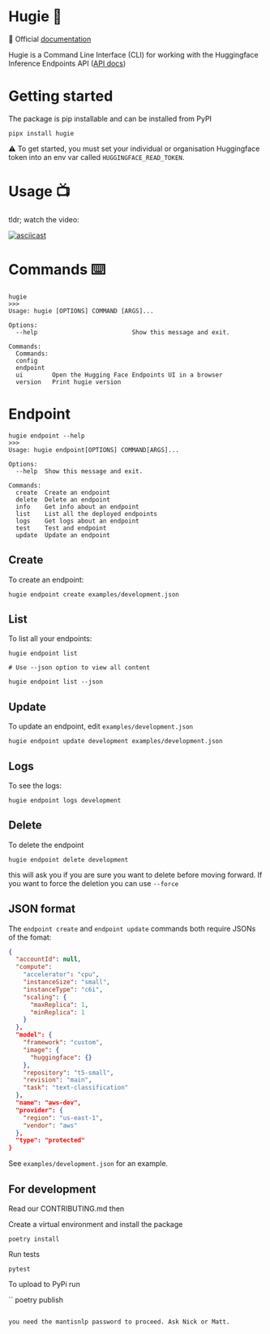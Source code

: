 # Hugie 🐻

📖 Official [documentation](https://mantisai.github.io/hugie/)

Hugie is a Command Line Interface (CLI) for working with the Huggingface Inference Endpoints API ([API docs](https://huggingface.co/docs/inference-endpoints/api_reference))

# Getting started

The package is pip installable and can be installed from PyPI

```
pipx install hugie
```

⚠️  To get started, you must set your individual or organisation Huggingface token into an env var called `HUGGINGFACE_READ_TOKEN`.

# Usage 📺

tldr; watch the video:

[![asciicast](https://asciinema.org/a/BkNNlNE8jTLbBa5rI5hPpdbIW.svg)](https://asciinema.org/a/BkNNlNE8jTLbBa5rI5hPpdbIW)

# Commands ⌨️

```
hugie
>>>
Usage: hugie [OPTIONS] COMMAND [ARGS]...

Options:
  --help                          Show this message and exit.

Commands:
  Commands:
  config
  endpoint
  ui        Open the Hugging Face Endpoints UI in a browser
  version   Print hugie version
```

# Endpoint

```
hugie endpoint --help
>>>
Usage: hugie endpoint[OPTIONS] COMMAND[ARGS]...

Options:
  --help  Show this message and exit.

Commands:
  create  Create an endpoint
  delete  Delete an endpoint
  info    Get info about an endpoint
  list    List all the deployed endpoints
  logs    Get logs about an endpoint
  test    Test and endpoint
  update  Update an endpoint

```

## Create

To create an endpoint:

```
hugie endpoint create examples/development.json
```

## List

To list all your endpoints:

```
hugie endpoint list

# Use --json option to view all content

hugie endpoint list --json
```

## Update

To update an endpoint, edit `examples/development.json`

```
hugie endpoint update development examples/development.json
```

## Logs

To see the logs:

```
hugie endpoint logs development
```

## Delete
To delete the endpoint

```
hugie endpoint delete development
```

this will ask you if you are sure you want to delete before moving forward. If
you want to force the deletion you can use `--force`

## JSON format

The `endpoint create` and `endpoint update` commands both require JSONs of the fomat:

```json
{
  "accountId": null,
  "compute":
    "accelerator": "cpu",
    "instanceSize": "small",
    "instanceType": "c6i",
    "scaling": {
      "maxReplica": 1,
      "minReplica": 1
    }
  },
  "model": {
    "framework": "custom",
    "image": {
      "huggingface": {}
    },
    "repository": "t5-small",
    "revision": "main",
    "task": "text-classification"
  },
  "name": "aws-dev",
  "provider": {
    "region": "us-east-1",
    "vendor": "aws"
  },
  "type": "protected"
}
```

See `examples/development.json` for an example.

## For development

Read our CONTRIBUTING.md then

Create a virtual environment and install the package

```
poetry install
```

Run tests
```
pytest
```

To upload to PyPi run

``
poetry publish
```

you need the mantisnlp password to proceed. Ask Nick or Matt.
